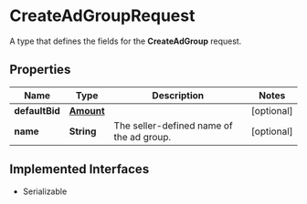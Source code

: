 

# CreateAdGroupRequest

A type that defines the fields for the <b>CreateAdGroup</b> request.
## Properties

Name | Type | Description | Notes
------------ | ------------- | ------------- | -------------
**defaultBid** | [**Amount**](Amount.md) |  |  [optional]
**name** | **String** | The seller-defined name of the ad group. |  [optional]


## Implemented Interfaces

* Serializable


